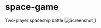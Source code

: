 # space-game
Two-player spaceship battle 
![Screenshot_1](https://user-images.githubusercontent.com/20709480/183051029-96968e92-4e09-405d-8689-2c8769a272be.png)
